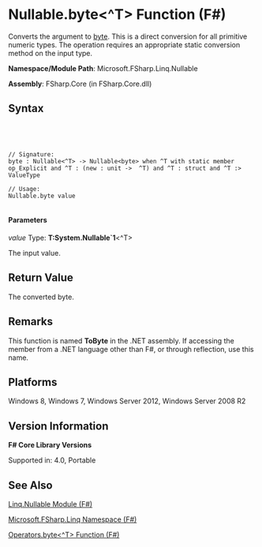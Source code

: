 # Nullable.byte<^T> Function (F#)

Converts the argument to [byte](http://msdn.microsoft.com/en-us/library/17a98430-283a-4ff6-a475-e6999577179d). This is a direct conversion for all primitive numeric types. The operation requires an appropriate static conversion method on the input type.

**Namespace/Module Path**: Microsoft.FSharp.Linq.Nullable

**Assembly**: FSharp.Core (in FSharp.Core.dll)


## Syntax



```




// Signature:
byte : Nullable<^T> -> Nullable<byte> when ^T with static member op_Explicit and ^T : (new : unit ->  ^T) and ^T : struct and ^T :> ValueType

// Usage:
Nullable.byte value


```





#### Parameters
*value*
Type: **T:System.Nullable&#96;1**&lt;^T&gt;


The input value.




## Return Value
The converted byte.


## Remarks
This function is named **ToByte** in the .NET assembly. If accessing the member from a .NET language other than F#, or through reflection, use this name.


## Platforms
Windows 8, Windows 7, Windows Server 2012, Windows Server 2008 R2


## Version Information
**F# Core Library Versions**

Supported in: 4.0, Portable




## See Also
[Linq.Nullable Module &#40;F&#35;&#41;](Linq.Nullable-Module-%5BFSharp%5D.md)

[Microsoft.FSharp.Linq Namespace &#40;F&#35;&#41;](Microsoft.FSharp.Linq-Namespace-%5BFSharp%5D.md)

[Operators.byte&#60;^T&#62; Function &#40;F&#35;&#41;](Operators.byte%5B%5ET%5D-Function-%5BFSharp%5D.md)

